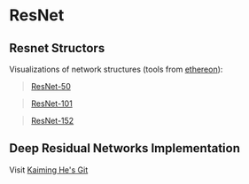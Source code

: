 # ResNet

## Resnet Structors

Visualizations of network structures (tools from [ethereon](http://ethereon.github.io/netscope/quickstart.html)):

> [ResNet-50](http://ethereon.github.io/netscope/#/gist/db945b393d40bfa26006)

> [ResNet-101](http://ethereon.github.io/netscope/#/gist/b21e2aae116dc1ac7b50)

> [ResNet-152](http://ethereon.github.io/netscope/#/gist/d38f3e6091952b45198b)

## Deep Residual Networks Implementation

Visit [Kaiming He's Git](https://github.com/KaimingHe/deep-residual-networks)
